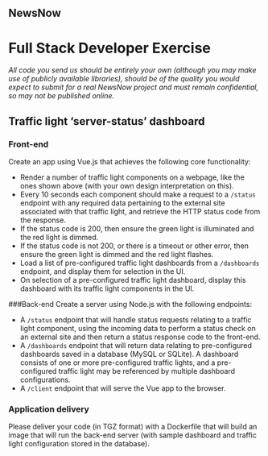 ## NewsNow
# Full Stack Developer Exercise

*All code you send us should be entirely your own (although you may make use of publicly available libraries), should be of the quality you would expect to submit for a real NewsNow project and must remain confidential, so may not be published online.*

## Traffic light ‘server-status’ dashboard

### Front-end
Create an app using Vue.js that achieves the following core functionality:
* Render a number of traffic light components on a webpage, like the ones shown above (with your own design interpretation on this).
* Every 10 seconds each component should make a request to a `/status` endpoint with any required data pertaining to the external site associated with that traffic light, and retrieve the HTTP status code from the response.
* If the status code is 200, then ensure the green light is illuminated and the red light is dimmed.
* If the status code is not 200, or there is a timeout or other error, then ensure the green light is dimmed and the red light flashes.
* Load a list of pre-configured traffic light dashboards from a `/dashboards` endpoint, and display them for selection in the UI.
* On selection of a pre-configured traffic light dashboard, display this dashboard with its traffic light components in the UI.

###Back-end
Create a server using Node.js with the following endpoints:
* A `/status` endpoint that will handle status requests relating to a traffic light component, using the incoming data to perform a status check on an external site and then return a status response code to the front-end.
* A `/dashboards` endpoint that will return data relating to pre-configured dashboards saved in a database (MySQL or SQLite). A dashboard consists of one or more pre-configured traffic lights, and a pre-configured traffic light may be referenced by multiple dashboard configurations.
* A `/client` endpoint that will serve the Vue app to the browser.

### Application delivery
Please deliver your code (in TGZ format) with a Dockerfile that will build an image that will run the back-end server (with sample dashboard and traffic light configuration stored in the database).
